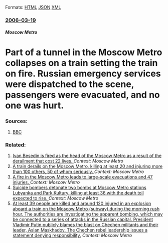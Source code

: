
Formats: [HTML](/news/2006/03/19/part-of-a-tunnel-in-the-moscow-metro-collapses-on-a-train-setting-the-train-on-fire-russian-emergency-services-were-dispatched-to-the-scen.html)  [JSON](/news/2006/03/19/part-of-a-tunnel-in-the-moscow-metro-collapses-on-a-train-setting-the-train-on-fire-russian-emergency-services-were-dispatched-to-the-scen.json)  [XML](/news/2006/03/19/part-of-a-tunnel-in-the-moscow-metro-collapses-on-a-train-setting-the-train-on-fire-russian-emergency-services-were-dispatched-to-the-scen.xml)  

### [2006-03-19](/news/2006/03/19/index.md)

##### Moscow Metro
#  Part of a tunnel in the Moscow Metro collapses on a train setting the train on fire. Russian emergency services were dispatched to the scene, passengers were evacuated, and no one was hurt. 




### Sources:

1. [BBC](http://news.bbc.co.uk/2/hi/europe/4822440.stm)

### Related:

1. [Ivan Besedin is fired as the head of the Moscow Metro as a result of the derailment that cost 22 lives. ](/news/2014/07/22/ivan-besedin-is-fired-as-the-head-of-the-moscow-metro-as-a-result-of-the-derailment-that-cost-22-lives.md) _Context: Moscow Metro_
2. [A train derails on the Moscow Metro, killing at least 20 and injuring more than 100 others, 50 of whom seriously. ](/news/2014/07/15/a-train-derails-on-the-moscow-metro-killing-at-least-20-and-injuring-more-than-100-others-50-of-whom-seriously.md) _Context: Moscow Metro_
3. [A fire in the Moscow Metro leads to large-scale evacuations and 47 injuries. ](/news/2013/06/5/a-fire-in-the-moscow-metro-leads-to-large-scale-evacuations-and-47-injuries.md) _Context: Moscow Metro_
4. [Suicide bombers detonate two bombs at Moscow Metro stations Lubyanka and Park Kultury, killing at least 36 with the death toll expected to rise. ](/news/2010/03/29/suicide-bombers-detonate-two-bombs-at-moscow-metro-stations-lubyanka-and-park-kultury-killing-at-least-36-with-the-death-toll-expected-to-r.md) _Context: Moscow Metro_
5. [ At least 39 people are killed and around 120 injured in an explosion aboard a train on the Moscow Metro (subway) during the morning rush hour. The authorities are investigating the apparent bombing, which may be connected to a series of attacks in the Russian capital. President Vladimir Putin publicly blames the blast on Chechen militants and their leader, Aslan Maskhadov. The Chechen rebel leadership issues a statement denying responsibility.](/news/2004/02/6/at-least-39-people-are-killed-and-around-120-injured-in-an-explosion-aboard-a-train-on-the-moscow-metro-subway-during-the-morning-rush-ho.md) _Context: Moscow Metro_
